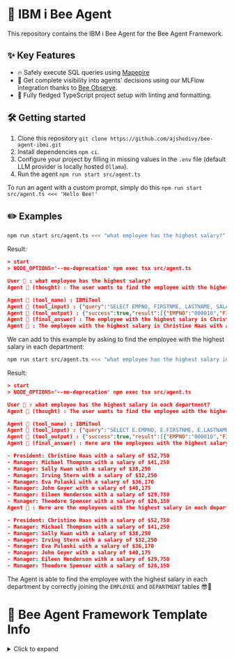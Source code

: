 # 🐝 IBM i Bee Agent

This repository contains the IBM i Bee Agent for the Bee Agent Framework.

## ✨ Key Features

- 🔥 Safely execute SQL queries using [Mapepire](https://mapepire-ibmi.github.io/)
- 🔎 Get complete visibility into agents' decisions using our MLFlow integration thanks to [Bee Observe](https://github.com/i-am-bee/bee-observe).
- 🚀 Fully fledged TypeScript project setup with linting and formatting.

## 🛠️ Getting started

1. Clone this repository `git clone https://github.com/ajshedivy/bee-agent-ibmi.git`
2. Install dependencies `npm ci`.
3. Configure your project by filling in missing values in the `.env` file (default LLM provider is locally hosted `Ollama`).
4. Run the agent `npm run start src/agent.ts`

To run an agent with a custom prompt, simply do this `npm run start src/agent.ts <<< 'Hello Bee!'`

## ✏️ Examples

```bash
npm run start src/agent.ts <<< "what employee has the highest salary?"
```

Result:

```json
> start
> NODE_OPTIONS='--no-deprecation' npm exec tsx src/agent.ts

User 👤 : what employee has the highest salary?
Agent 🤖 (thought) : The user wants to find the employee with the highest salary. I can do this by querying the 'EMPLOYEE' table and sorting the results by salary in descending order.

Agent 🤖 (tool_name) : IBMiTool
Agent 🤖 (tool_input) : {"query":"SELECT EMPNO, FIRSTNME, LASTNAME, SALARY FROM EMPLOYEE ORDER BY SALARY DESC LIMIT 1"}
Agent 🤖 (tool_output) : {"success":true,"result":[{"EMPNO":"000010","FIRSTNME":"CHRISTINE","LASTNAME":"HAAS","SALARY":52750}]}
Agent 🤖 (final_answer) : The employee with the highest salary is Christine Haas with a salary of $52,750.
Agent 🤖 : The employee with the highest salary is Christine Haas with a salary of $52,750.
```

We can add to this example by asking to find the employee with the highest salary in each department:

```bash
npm run start src/agent.ts <<< "what employee has the highest salary in each department?"
```

Result:

```json
> start
> NODE_OPTIONS='--no-deprecation' npm exec tsx src/agent.ts

User 👤 : what employee has the highest salary in each department?
Agent 🤖 (thought) : The user wants to find the employee with the highest salary in each department. I can do this by joining the 'EMPLOYEE' and 'DEPARTMENT' tables and using a subquery to find the maximum salary for each department.

Agent 🤖 (tool_name) : IBMiTool
Agent 🤖 (tool_input) : {"query":"SELECT E.EMPNO, E.FIRSTNME, E.LASTNAME, E.JOB, E.SALARY FROM EMPLOYEE E INNER JOIN DEPARTMENT D ON E.WORKDEPT = D.DEPTNO WHERE E.SALARY = (SELECT MAX(E2.SALARY) FROM EMPLOYEE E2 INNER JOIN DEPARTMENT D2 ON E2.WORKDEPT = D2.DEPTNO WHERE D2.DEPTNO = D.DEPTNO)"}
Agent 🤖 (tool_output) : {"success":true,"result":[{"EMPNO":"000010","FIRSTNME":"CHRISTINE","LASTNAME":"HAAS","JOB":"PRES","SALARY":52750},{"EMPNO":"000020","FIRSTNME":"MICHAEL","LASTNAME":"THOMPSON","JOB":"MANAGER","SALARY":41250},{"EMPNO":"000030","FIRSTNME":"SALLY","LASTNAME":"KWAN","JOB":"MANAGER","SALARY":38250},{"EMPNO":"000060","FIRSTNME":"IRVING","LASTNAME":"STERN","JOB":"MANAGER","SALARY":32250},{"EMPNO":"000070","FIRSTNME":"EVA","LASTNAME":"PULASKI","JOB":"MANAGER","SALARY":36170},{"EMPNO":"000050","FIRSTNME":"JOHN","LASTNAME":"GEYER","JOB":"MANAGER","SALARY":40175},{"EMPNO":"000090","FIRSTNME":"EILEEN","LASTNAME":"HENDERSON","JOB":"MANAGER","SALARY":29750},{"EMPNO":"000100","FIRSTNME":"THEODORE","LASTNAME":"SPENSER","JOB":"MANAGER","SALARY":26150}]}
Agent 🤖 (final_answer) : Here are the employees with the highest salary in each department:

- President: Christine Haas with a salary of $52,750
- Manager: Michael Thompson with a salary of $41,250
- Manager: Sally Kwan with a salary of $38,250
- Manager: Irving Stern with a salary of $32,250
- Manager: Eva Pulaski with a salary of $36,170
- Manager: John Geyer with a salary of $40,175
- Manager: Eileen Henderson with a salary of $29,750
- Manager: Theodore Spenser with a salary of $26,150
Agent 🤖 : Here are the employees with the highest salary in each department:

- President: Christine Haas with a salary of $52,750
- Manager: Michael Thompson with a salary of $41,250
- Manager: Sally Kwan with a salary of $38,250
- Manager: Irving Stern with a salary of $32,250
- Manager: Eva Pulaski with a salary of $36,170
- Manager: John Geyer with a salary of $40,175
- Manager: Eileen Henderson with a salary of $29,750
- Manager: Theodore Spenser with a salary of $26,150
```

The Agent is able to find the employee with the highest salary in each department by correctly joining the `EMPLOYEE` and `DEPARTMENT` tables 😎💪

# 🐝 Bee Agent Framework Template Info

<details>
<summary>Click to expand</summary>

📚 See the [documentation](https://i-am-bee.github.io/bee-agent-framework/) to learn more.

## 📦 Requirements

- JavaScript runtime [NodeJS > 18](https://nodejs.org/) (ideally installed via [nvm](https://github.com/nvm-sh/nvm)).
- Container system like [Rancher Desktop](https://rancherdesktop.io/), [Podman](https://podman.io/) (VM must be rootfull machine) or [Docker](https://www.docker.com/).
- LLM Provider either external [WatsonX](https://www.ibm.com/watsonx) (OpenAI, Groq, ...) or local [ollama](https://ollama.com).

## 🏗 Infrastructure

> [!NOTE]
>
> Docker distribution with support for _compose_ is required, the following are supported:
>
> - [Docker](https://www.docker.com/)
> - [Rancher](https://www.rancher.com/) - macOS users may want to use VZ instead of QEMU
> - [Podman](https://podman.io/) - requires [compose](https://podman-desktop.io/docs/compose/setting-up-compose) and **rootful machine** (if your current machine is rootless, please create a new one, also ensure you have enabled Docker compatibility mode).

## 🔒Code interpreter

The [Bee Code Interpreter](https://github.com/i-am-bee/bee-code-interpreter) is a gRPC service that an agent uses to execute an arbitrary Python code safely.

### Instructions

1. Start all services related to the [`Code Interpreter`](https://github.com/i-am-bee/bee-code-interpreter) `npm run infra:start --profile=code_interpreter`
2. Run the agent `npm run start src/agent_code_interpreter.ts`

> [!NOTE]
>
> Code Interpreter runs on `http://127.0.0.1:50051`.

## 🔎 Observability

Get complete visibility of the agent's inner workings via our observability stack.

- The [MLFlow](https://mlflow.org/) is used as UI for observability.
- The [Bee Observe](https://github.com/i-am-bee/bee-observe) is the observability service (API) for gathering traces from [Bee Agent Framework](https://github.com/i-am-bee/bee-agent-framework).
- The [Bee Observe Connector](https://github.com/i-am-bee/bee-observe-connector) is the observability connector that sends traces from [Bee Agent Framework](https://github.com/i-am-bee/bee-agent-framework) to [Bee Observe](https://github.com/i-am-bee/bee-observe).

### Instructions

1. Start all services related to [Bee Observe](https://github.com/i-am-bee/bee-observe) `npm run infra:start --profile=observe`
2. Run the agent `npm run start src/agent_observe.ts`
3. See visualized trace in MLFlow web application [`http://127.0.0.1:8080/#/experiments/0`](http://localhost:8080/#/experiments/0)

> [!TIP]
>
> Configuration file is [infra/observe/.env.docker](./infra/observe/.env.docker).

